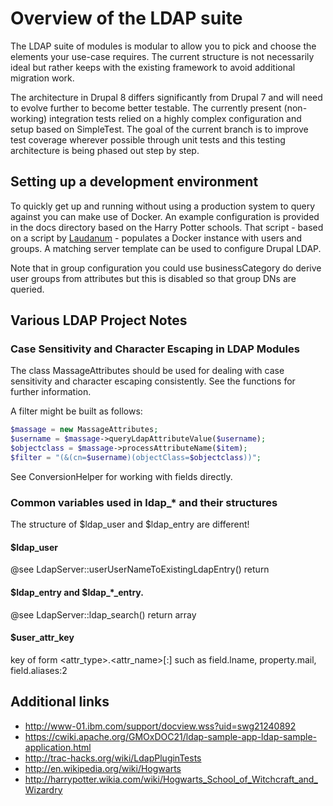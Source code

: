 # Overview of the LDAP suite

The LDAP suite of modules is modular to allow you to pick and choose the elements your use-case requires. The current
structure is not necessarily ideal but rather keeps with the existing framework to avoid additional migration work.

The architecture in Drupal 8 differs significantly from Drupal 7 and will need to evolve further to become better
testable. The currently present (non-working) integration tests relied on a highly complex configuration and setup
based on SimpleTest. The goal of the current branch is to improve test coverage wherever possible through unit tests and
this testing architecture is being phased out step by step.

## Setting up a development environment

To quickly get up and running without using a production system to query against you can make use of Docker. An example
configuration is provided in the docs directory based on the Harry Potter schools. That script - based on a script by
[Laudanum](https://github.com/Laudanum) - populates a Docker instance with users and groups. A matching server template
can be used to configure Drupal LDAP.

Note that in group configuration you could use businessCategory do derive user groups from attributes but this is
disabled so that group DNs are queried.

## Various LDAP Project Notes

### Case Sensitivity and Character Escaping in LDAP Modules

The class MassageAttributes should be used for dealing with case sensitivity
and character escaping consistently. See the functions for further information.

A filter might be built as follows:

```php
$massage = new MassageAttributes;
$username = $massage->queryLdapAttributeValue($username);
$objectclass = $massage->processAttributeName($item);
$filter = "(&(cn=$username)(objectClass=$objectclass))";
```

See ConversionHelper for working with fields directly.

### Common variables used in ldap_* and their structures

The structure of $ldap_user and $ldap_entry are different!

#### $ldap_user
@see LdapServer::userUserNameToExistingLdapEntry() return

#### $ldap_entry and $ldap_*_entry.
@see LdapServer::ldap_search() return array

####  $user_attr_key
key of form <attr_type>.<attr_name>[:<instance>] such as field.lname, property.mail, field.aliases:2

## Additional links

* http://www-01.ibm.com/support/docview.wss?uid=swg21240892
* https://cwiki.apache.org/GMOxDOC21/ldap-sample-app-ldap-sample-application.html
* http://trac-hacks.org/wiki/LdapPluginTests
* http://en.wikipedia.org/wiki/Hogwarts
* http://harrypotter.wikia.com/wiki/Hogwarts_School_of_Witchcraft_and_Wizardry